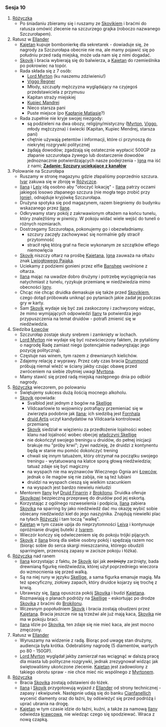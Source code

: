 ### Sesja 10
1. [Różyczka](#l_rozyczka)
    - Po śniadaniu zbieramy się i ruszamy ze [Skovikiem](#p_skovik) i braćmi do ratusza omówić zlecenie na szczurzego grajka (roboczo nazwanego Szczurołapem).
2. Ratusz w [Ellander](#l_m_ellander)
    - [Kajetan](#g_kajetan) kupuje bombonierkę dla sekretarek - dowiaduje się, że nagrody za Szczurołapa obecnie nie ma, ale mamy pojawić się po południu przed radą miejską, może uda nam się z nimi dogadać.
    - [Skovik](#p_skovik) i bracia wybierają się do balwierza, a [Kajetan](#g_kajetan) do rzemieślnika po pokrowiec na topór.
    - Rada składa się z 7 osób:
        - [Lord Myrton](#p_lord_myrton) (ku naszemu zdziwieniu!)
        - [Viggo Regner](#p_viggo_regner)
        - Młody, szczupły mężczyzna wyglądający na czyjegoś przedstawiciela z przymusu
        - Kapitan straży miejskiej
        - [Kupiec Mandrej](#p_mandrej)
        - Nieco starsza pani
        - Puste miejsce (po [Kapłanie Matiasie](#p_kaplan_matias)?)
    - Rada zupełnie nie kryje swojej niezgody:
        - są podzieleni na dwa obozy, religijny/mistyczny ([Myrton](#p_lord_myrton), [Viggo](#p_viggo_regner), młody mężczyzna) i świecki (Kapitan, Kupiec Mendrej, starsza pani)
        - chętnie używają petentów i informacji, które ci przynoszą do niekrytej rozgrywki politycznej
        - żądają dowodów; zgadzają się ostatecznie wypłacić 500GP za złapanie szczurołapa żywego lub dostarczenie dowodów jednoznacznie potwierdzających nasze podejrzenia - [Igna](#p_igna) ma iść z nami; **[Zadanie: Szczury uciekające z kanałów](#z_q6)**
3. Polowanie na Sczurołapa
    - Ruszamy w stronę magazynu gdzie złapaliśmy poprzednio szczura. [Ivar](#p_ivar) zakuwa się w zbroję w [Różyczce](#l_rozyczka).
    - [Ilana](#g_ilana) i [Leiv](#p_leiv) idą osobno aby "otoczyć lokację" - [Ilana](#g_ilana) patrzy oczami jakiegoś losowo złapanego szczura (nie mogła tego zrobić przy [Ignie](#p_igna)), odnajduje kryjówkę Szczurołapa.
    - Drużyna spotyka się pod magazynem, razem biegniemy do budynku wskazanego przez [Ilanę](#g_ilana).
    - Odkrywamy stary pokój z zakrwawionym ołtażem na końcu tunelu, który znaleźliśmy w piwnicy. W pokoju widać wiele wejść do tuneli o różnych rozmiarach.
    - Dostrzegamy Szczurołapa, pokonujemy go i obezwładniamy.
        - szczury zaczęły zachowywać się normalnie gdy stracił przytomność
        - stracił rękę którą grał na flecie wykonanym ze szczątków elfiego niemowlęcia
    - [Skovik](#p_skovik) niszczy ołtarz na prośbę [Kajetana](#g_kajetan), [Igna](#p_igna) zauważa na ołtażu znak [Lwiogłowego Pająka](#r_lwioglowy_pajak).
    - Uciekamy z podziemi gonieni przez elfie [Banshee](#b_banshee) uwolnione z ołtarza.
    - [Ilana](#g_ilana) mając na uwadze dobro drużyny i potrzebę wyciągnięcia nas natychmiast z tunelu, ryzykuje przemianę w niedźwiedzia mimo obecności [Igny](#p_igna). 
    - Chcąc nie chcąc druidka demaskuje się także przed [Skovikiem](#p_skovik), czego dotąd próbowała uniknąć po pytaniach jakie zadał jej podczas gry w karty.
    - Sam [Skovik](#p_skovik) wydaje się być zaś zaskoczony i zachwycony widząc, że mimo wymijających odpowiedzi [Ilany](#g_ilana) ta potwierdza jego przypuszczenia na temat druidów - potrafi zmienić się w niedźwiedzia.
4. Siedziba [Łowców](#r_lowca)
    - Szczurołap zostaje skuty srebrem i zamknięty w lochach.
    - [Lord Myrton](#p_lord_myrton) nie wydaje się być rozwścieczony faktem, że pytaliśmy o nagrodę Radę zamiast niego (potencjalnie nadwyrężając jego pozycję polityczną).
    - Częstuje nas winem, tym razem z drewnianych kielichów.
    - Zdajemy relację z wyprawy. Przez cały czas bracia [Drummond](#p_drummond) próbują niemal wleźć w ściany jakby czując obawę przed zwróceniem na siebie zbytniej uwagi [Myrtona](#p_lord_myrton).
    - Mamy stawić się przed radą miejską następnego dnia po odbiór nagrody.
5. [Różyczka](#l_rozyczka) wieczorem, po polowaniu
    - Świętujemy sukcess dużą ilością mocnego alkoholu.
    - [Skovik](#p_skovik) opowiada:
        - Svalblod jest jednym z bogów na [Skellige](#l_wyspy_skellige)
        - Vildcaarlowie to wojownicy potrafiący przemieniać się w zwierzęta podobnie jak [Ilana](#g_ilana); ich siedzibą jest [Fornhala](#l_fornhala)
        - [druid Artis](#p_druid_artis) uczył kandydatów na Vildcaarla kontrolować przemianę
        - [Skovik](#p_skovik) siedział w więzieniu za przedłożenie lojalności wobec klanu nad lojalność wobec obecjej [władczyni Skellige](#p_cerys)
        - nie dokończył swojego treningu u druidów, do pełnej inicjacji brakuje mu "próby krwi"; żywi nadzieję, że druidzi z kontynentu będą w stanie mu pomóc dokończyć trening
        - chwali się innym tatuażem, który otrzymał na początku swojego treningu - wytatuowaną na klatce sporą głową niedźwiedzia; tatuaż zdaje się być magiczny
        - na wyspach nie ma wyznawców Wiecznego Ognia ani [Łowców](#r_lowca), jednak o ile magów się nie zabija, nie są też lubiani
        - druidzi na wyspach cieszą się wielkim szacunkiem
        - na wyspach jest bardzo niewielu nieludzi
    - Mentorem [Ilany](#g_ilana) był [Druid Finarrin](#p_druid_finarrin) z [Brokilonu](#l_brokilon). Druidka oferuje [Skovikowi](#p_skovik) bezpieczną przeprawę do druidów pod jej eskortą.
    - Korzystając z ogólnego rozweselenia i podpicia, [Ilana](#g_ilana) zabiera [Skovika](#p_skovik) na sparring by jako niedźwiedź dać mu okazję wybić sobie obiecany niedźwiedzi kieł do jego naszyjnika. Znajdują niewielki plac na tyłach [Różyczki](#l_rozyczka) i tam toczą "walkę".
    - [Kajetan](#g_kajetan) w tym czasie upija do nieprzytomności [Leiva](#p_leiv) i kontynuuje opróżnianie drugiej butelki z [Ivarem](p_ivar).
    - Wieczór kończy się odwleczeniem się do pokoju trójki pijących. 
    - [Skovik](#p_skovik) z [Ilaną](#g_ilana) biorą dla siebie osobny pokój i spędzają razem noc (biorąc sobie do serca skargi mieszczanina, którego obudzili sparringiem, przenoszą zapasy w zacisze pokoju i łóżka).
6. [Różyczka](#l_rozyczka) nad ranem
    - [Ilana](#g_ilana) korzystając z faktu, że [Skovik](p_skovik) śpi jak ~~zerżnięty~~ zarżnięty, bada drewnianą figurkę niedźwiedzia, której użył poprzedniego wieczora do wzmocnienia się przed walką. 
    - Są na niej runy w języku [Skellige](#l_wyspy_skellige), a sama figurka emanuje magią. Ma też specyficzny, ziołowy zapach, który druidce kojarzy się trochę z krwią.
    - Ubrawszy się, [Ilana](#g_ilana) opuszcza pokój [Skovika](p_skovik) i budzi [Kajetana](#g_kajetan). Rozmawiają o planach podróży na [Skellige](#l_wyspy_skellige) - eskortując po drodze [Skovika](#p_skovik) z braćmi do [Brokilonu](#l_brokilon).
    - Wczesnym popołudniem [Skovik](#p_skovik) i bracia zostają obudzeni przez [Kajetana](#g_kajetan). Bracia jeszcze nie są trzeźwi ale już mają kaca, [Skovika](#p_skovik) nie ma w pokoju braci.
    - [Ilana](#g_ilana) idzie po [Skovika](#p_skovik), ten zdaje się nie mieć kaca, ale jest mocno zmęczony.
7. Ratusz w [Ellander](#l_m_ellander)
    - Wyruszamy na widzenie z radą. Biorąc pod uwagę stan drużyny, audiencja była krótka. Odebraliśmy nagrodę (5 diamentów, wartych po 80 - 150GP).
    - [Lord Myrton](#p_lord_myrton) wyglądał jakby zamierzał nas wciągnąć w dalszą pracę dla miasta lub polityczne rozgrywki, jednak zrezygnował widząc jak świętowaliśmy ukończone zlecenie. [Kajetan](#g_kajetan) jest zadowolony z takiego obrotu spraw - nie chce mieć nic wspólnego z [Myrtonem](#p_lord_myrton).
6. [Różyczka](#l_rozyczka)
    - Bracia [Skovika](#p_skovik) zostają odstawieni do łóżek.
    - [Ilana](#g_ilana) i [Skovik](#p_skovik) przygotowują wyjazd z [Ellander](#l_ellander) od strony technicznej - zapasy i ekwipunek. Następnie udają się do banku [Cianfanellich](#p_cianfanelli) wycenić diamenty oraz do łaźni, by odświeżyć się przed podróżą i uprać ubrania na drogę.
    - [Kajetan](#g_kajetan) w tym czasie idzie do łaźni, kuźni, a także za namową [Ilany](#g_ilana) odwiedza [krawcową](#p_eliza), nie wiedząc czego się spodziewać. Wraca z nową czapką.